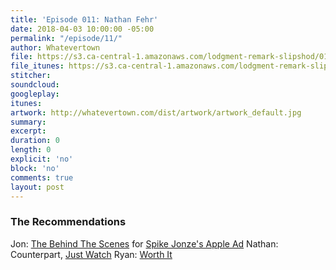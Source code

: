 ```yaml
---
title: 'Episode 011: Nathan Fehr'
date: 2018-04-03 10:00:00 -05:00
permalink: "/episode/11/"
author: Whatevertown
file: https://s3.ca-central-1.amazonaws.com/lodgment-remark-slipshod/012.mp3
file_itunes: https://s3.ca-central-1.amazonaws.com/lodgment-remark-slipshod/012.m4a
stitcher: 
soundcloud: 
googleplay: 
itunes: 
artwork: http://whatevertown.com/dist/artwork/artwork_default.jpg
summary: 
excerpt: 
duration: 0
length: 0
explicit: 'no'
block: 'no'
comments: true
layout: post
---
```


### The Recommendations
Jon: [The Behind The Scenes](http://www.adweek.com/creativity/this-look-inside-spike-jonzes-apple-ad-is-as-fascinating-as-the-film-itself/) for [Spike Jonze's Apple Ad](https://www.youtube.com/watch?v=305ryPvU6A8)
Nathan: Counterpart, [Just Watch](https://www.justwatch.com)
Ryan: [Worth It](https://www.buzzfeed.com/worthit)
